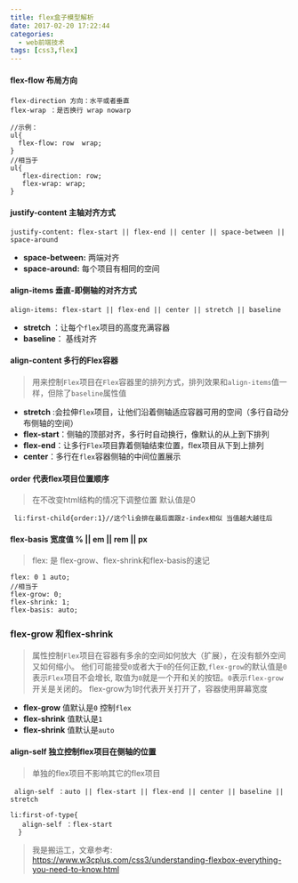 ```yaml
---
title: flex盒子模型解析
date: 2017-02-20 17:22:44
categories:
  - web前端技术
tags: [css3,flex]
---
```


#### flex-flow 布局方向

    flex-direction 方向：水平或者垂直
    flex-wrap ：是否换行 wrap nowarp

    //示例：
    ul{
      flex-flow: row  wrap;
    }
    //相当于
    ul{
       flex-direction: row;
       flex-wrap: wrap;
    }

 <!--more-->

#### justify-content 主轴对齐方式

    justify-content: flex-start || flex-end || center || space-between || space-around

  - **space-between:** 两端对齐
  - **space-around:**  每个项目有相同的空间

#### align-items 垂直-即侧轴的对齐方式

    align-items: flex-start || flex-end || center || stretch || baseline

- **stretch** ：让每个`flex`项目的高度充满容器
- **baseline**： 基线对齐

#### align-content 多行的Flex容器
> 用来控制`Flex`项目在`Flex`容器里的排列方式，排列效果和`align-items`值一样，但除了`baseline`属性值
* **stretch** :会拉伸`flex`项目，让他们沿着侧轴适应容器可用的空间（多行自动分布侧轴的空间）
* **flex-start**：侧轴的顶部对齐，多行时自动换行，像默认的从上到下排列
* **flex-end**：让多行`Flex`项目靠着侧轴结束位置，flex项目从下到上排列
* **center**：多行在`flex`容器侧轴的中间位置展示

#### order 代表flex项目位置顺序
> 在不改变html结构的情况下调整位置 默认值是0

     li:first-child{order:1}//这个li会排在最后面跟z-index相似 当值越大越往后

#### flex-basis 宽度值 % || em || rem || px
> flex: 是 flex-grow、flex-shrink和flex-basis的速记

    flex: 0 1 auto;
    //相当于
    flex-grow: 0;
    flex-shrink: 1;
    flex-basis: auto;
### **flex-grow** 和**flex-shrink**
>属性控制`Flex`项目在容器有多余的空间如何放大（扩展），在没有额外空间又如何缩小。
> 他们可能接受`0`或者大于`0`的任何正数,`flex-grow`的默认值是`0`表示`Flex`项目不会增长,
> 取值为`0`就是一个开和关的按钮。`0`表示`flex-grow`开关是关闭的。
> flex-grow为1时代表开关打开了，容器使用屏幕宽度

* **flex-grow** 值默认是`0` 控制`flex`
* **flex-shrink** 值默认是`1`
* **flex-shrink** 值默认是`auto`

#### align-self  独立控制flex项目在侧轴的位置
> 单独的flex项目不影响其它的flex项目

     align-self ：auto || flex-start || flex-end || center || baseline || stretch

    li:first-of-type{
       align-self ：flex-start
      }

> 我是搬运工，文章参考: https://www.w3cplus.com/css3/understanding-flexbox-everything-you-need-to-know.html
